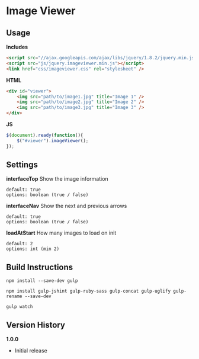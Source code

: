 Image Viewer
============

Usage
-----

**Includes**

```html
<script src="//ajax.googleapis.com/ajax/libs/jquery/1.8.2/jquery.min.js"></script>
<script src="js/jquery.imageviewer.min.js"></script>
<link href="css/imageviewer.css" rel="stylesheet" />
```

**HTML**

```html
<div id="viewer">
    <img src="path/to/image1.jpg" title="Image 1" />
    <img src="path/to/image2.jpg" title="Image 2" />
    <img src="path/to/image3.jpg" title="Image 3" />
</div>
```

**JS**

```javascript
$(document).ready(function(){
    $("#viewer").imageViewer();
});
```

Settings
--------

**interfaceTop** Show the image information

```
default: true
options: boolean (true / false)
```

**interfaceNav** Show the next and previous arrows

```
default: true
options: boolean (true / false)
```

**loadAtStart** How many images to load on init

```
default: 2
options: int (min 2)
```

Build Instructions
------------------

```
npm install --save-dev gulp
```

```
npm install gulp-jshint gulp-ruby-sass gulp-concat gulp-uglify gulp-rename --save-dev
```

```
gulp watch
```

Version History
---------------

**1.0.0**

* Initial release